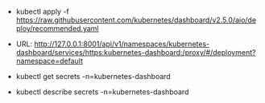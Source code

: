 * kubectl apply -f <https://raw.githubusercontent.com/kubernetes/dashboard/v2.5.0/aio/deploy/recommended.yaml>

* URL: <http://127.0.0.1:8001/api/v1/namespaces/kubernetes-dashboard/services/https:kubernetes-dashboard:/proxy/#/deployment?namespace=default>

* kubectl get secrets -n=kubernetes-dashboard
* kubectl describe secrets -n=kubernetes-dashboard
